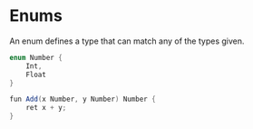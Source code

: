 # Enums

An enum defines a type that can match any of the types given.
```cs
enum Number {
    Int,
    Float
}

fun Add(x Number, y Number) Number {
    ret x + y;
}
```
